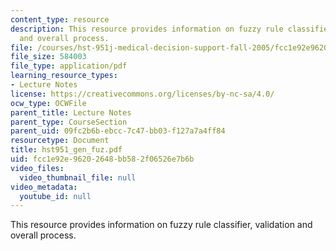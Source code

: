 ```yaml
---
content_type: resource
description: This resource provides information on fuzzy rule classifier, validation
  and overall process.
file: /courses/hst-951j-medical-decision-support-fall-2005/fcc1e92e96202648bb582f06526e7b6b_hst951_gen_fuz.pdf
file_size: 584003
file_type: application/pdf
learning_resource_types:
- Lecture Notes
license: https://creativecommons.org/licenses/by-nc-sa/4.0/
ocw_type: OCWFile
parent_title: Lecture Notes
parent_type: CourseSection
parent_uid: 09fc2b6b-ebcc-7c47-bb03-f127a7a4ff84
resourcetype: Document
title: hst951_gen_fuz.pdf
uid: fcc1e92e-9620-2648-bb58-2f06526e7b6b
video_files:
  video_thumbnail_file: null
video_metadata:
  youtube_id: null
---
```

This resource provides information on fuzzy rule classifier, validation and overall process.